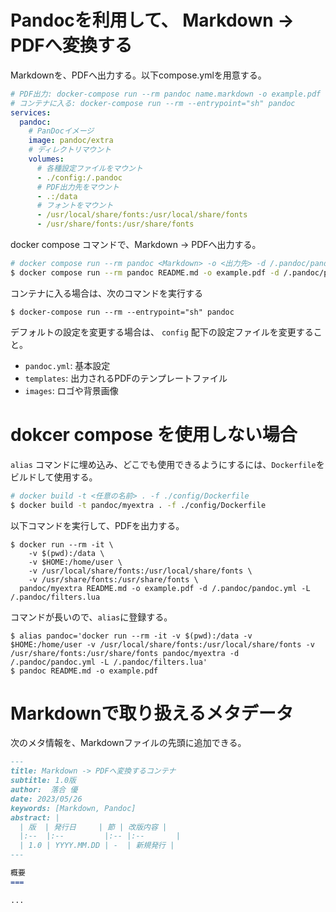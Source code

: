 # Pandocを利用して、 Markdown -> PDFへ変換する

Markdownを、PDFへ出力する。以下compose.ymlを用意する。

```yml
# PDF出力: docker-compose run --rm pandoc name.markdown -o example.pdf -d /.pandoc/pandoc.yml -L /.pandoc/filters.lua
# コンテナに入る: docker-compose run --rm --entrypoint="sh" pandoc
services:
  pandoc:
    # PanDocイメージ
    image: pandoc/extra
    # ディレクトリマウント
    volumes:
      # 各種設定ファイルをマウント
      - ./config:/.pandoc
      # PDF出力先をマウント
      - .:/data
      # フォントをマウント
      - /usr/local/share/fonts:/usr/local/share/fonts
      - /usr/share/fonts:/usr/share/fonts

```

docker compose コマンドで、Markdown -> PDFへ出力する。

```sh
# docker compose run --rm pandoc <Markdown> -o <出力先> -d /.pandoc/pandoc.yml
$ docker compose run --rm pandoc README.md -o example.pdf -d /.pandoc/pandoc.yml -L /.pandoc/filters.lua
```

コンテナに入る場合は、次のコマンドを実行する

```
$ docker-compose run --rm --entrypoint="sh" pandoc
```

デフォルトの設定を変更する場合は、 `config` 配下の設定ファイルを変更すること。

 * `pandoc.yml`: 基本設定
 * `templates`: 出力されるPDFのテンプレートファイル
 * `images`: ロゴや背景画像

# dokcer compose を使用しない場合

`alias` コマンドに埋め込み、どこでも使用できるようにするには、`Dockerfile`をビルドして使用する。

```sh
# docker build -t <任意の名前> . -f ./config/Dockerfile
$ docker build -t pandoc/myextra . -f ./config/Dockerfile
```

以下コマンドを実行して、PDFを出力する。
```
$ docker run --rm -it \
    -v $(pwd):/data \
    -v $HOME:/home/user \
    -v /usr/local/share/fonts:/usr/local/share/fonts \
    -v /usr/share/fonts:/usr/share/fonts \
  pandoc/myextra README.md -o example.pdf -d /.pandoc/pandoc.yml -L /.pandoc/filters.lua
```

コマンドが長いので、`alias`に登録する。

```
$ alias pandoc='docker run --rm -it -v $(pwd):/data -v $HOME:/home/user -v /usr/local/share/fonts:/usr/local/share/fonts -v /usr/share/fonts:/usr/share/fonts pandoc/myextra -d /.pandoc/pandoc.yml -L /.pandoc/filters.lua'
$ pandoc README.md -o example.pdf
```

# Markdownで取り扱えるメタデータ

次のメタ情報を、Markdownファイルの先頭に追加できる。

```markdown
---
title: Markdown -> PDFへ変換するコンテナ
subtitle: 1.0版
author:  落合 優
date: 2023/05/26
keywords: [Markdown, Pandoc]
abstract: |
  | 版  | 発行日     | 節 | 改版内容 |
  |:--  |:--         |:-- |:--       |
  | 1.0 | YYYY.MM.DD | -  | 新規発行 |
---

概要
===

...

```
